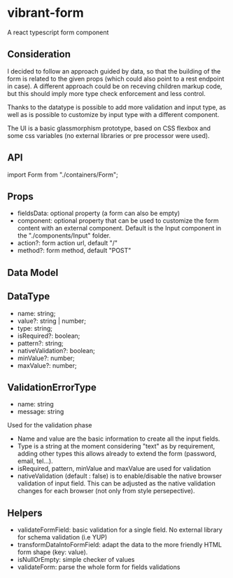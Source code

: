 # vibrant-form
A react typescript form component



Consideration
---
I decided to follow an approach guided by data, so that the building of the form is related to the given props (which could also point to a rest endpoint in case). 
A different approach could be on receving children markup code, but this should imply more type check enforcement and less control.

Thanks to the datatype is possible to add more validation and input type, as well as is possible to customize by input type with a different component.

The UI is a basic glassmorphism prototype, based on CSS flexbox and some css variables (no external libraries or pre processor were used).

API
---

import Form from "./containers/Form";

Props
---
- fieldsData: optional property (a form can also be empty)
- component: optional property that can be used to customize the form content with an external component. 
Default is the Input component in the "./components/Input" folder.
- action?: form action url,  default "/"
- method?: form method, default "POST"


Data Model 
---

DataType 
---

- name: string;
- value?: string | number;
- type: string;
- isRequired?: boolean;
- pattern?: string;
- nativeValidation?: boolean;
- minValue?: number;
- maxValue?: number; 

ValidationErrorType
---
- name: string
- message: string

Used for the validation phase

- Name and value are the basic information to create all the input fields. 
- Type is a string at the moment considering "text" as by requirement, adding other types this allows already to extend the form (password, email, tel...).
- isRequired, pattern, minValue and maxValue are used for validation
- nativeValidation (default : false) is to enable/disable the native browser validation of input field. 
This can be adjusted as the native validation changes for each browser (not only from style persepective).


Helpers
---

- validateFormField: basic validation for a single field. No external library for schema validation (i.e YUP)
- transformDataIntoFormField: adapt the data to the more friendly HTML form shape (key: value).
- isNullOrEmpty: simple checker of values
- validateForm: parse the whole form for fields validations
